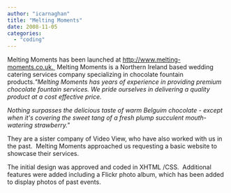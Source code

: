 ```yaml
---
author: "icarnaghan"
title: "Melting Moments"
date: 2008-11-05
categories: 
  - "coding"
---
```


Melting Moments has been launched at http://www.melting-moments.co.uk.  Melting Moments is a Northern Ireland based wedding catering services company specializing in chocolate fountain products.<!--more-->_"Melting Moments has years of experience in providing premium chocolate fountain services. We pride ourselves in delivering a quality product at a cost effective price._

_Nothing surpasses the delicious taste of warm Belguim chocolate - except when it's covering the sweet tang of a fresh plump succulent mouth-watering strawberry."_

They are a sister company of Video View, who have also worked with us in the past.  Melting Moments approached us requesting a basic website to showcase their services.

The initial design was approved and coded in XHTML /CSS.  Additional features were added including a Flickr photo album, which has been added to display photos of past events.
